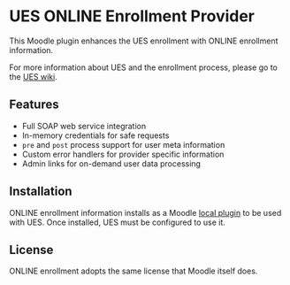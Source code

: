 # UES ONLINE Enrollment Provider

This Moodle plugin enhances the UES enrollment with ONLINE enrollment
information.

For more information about UES and the enrollment process, please go to the
[UES wiki][ues].

[ues]: https://github.com/onlineits/ues/wiki

## Features

- Full SOAP web service integration
- In-memory credentials for safe requests
- `pre` and `post` process support for user meta information
- Custom error handlers for provider specific information
- Admin links for on-demand user data processing

## Installation

ONLINE enrollment information installs as a Moodle [local plugin][local] to be
used with UES. Once installed, UES must be configured to use it.

[local]: http://docs.moodle.org/dev/Local_plugins

## License

ONLINE enrollment adopts the same license that Moodle itself does.
